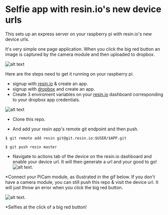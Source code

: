# Selfie app with resin.io's new device urls

This sets up an express server on your raspberry pi with resin.io's new device urls. 

It's very simple one page application. When you click the big red button an image is captured by the camera module and then uploaded to dropbox. 

![alt text](http://i.imgur.com/adL1vbw.png "Selfie!")


Here are the steps need to get it running on your raspberry pi.

* signup with [resin.io](https://www.resin.io) & create an app. 
* signup with [dropbox](https://www.dropbox.com) and create an app. 
* Create 3 enviroment variables on your [resin.io](https://www.resin.io) dashboard corresponding to your dropbox app credentials.

![alt text](http://i.imgur.com/XkTwT5a.png "Enviroment variables")

* Clone this repo. 

* And add your resin app's remote git endpoint and then push. 

```
$ git remote add resin git@git.resin.io:$USER/$APP.git
```

```
$ git push resin master
```

* Navigate to actions tab of the device on the resin.io dashboard and enable your device url. It will then generate a url and your good to go!  
![alt text](http://i.imgur.com/934CU7Q.png "Device Url").

*Connect your PiCam module, as illustrated in the gif below. If you don't have a camera module, you can still push this repo & visit the device url. It will just throw an error when you click the big red button. 

![alt text](http://i.imgur.com/zscAtP1.gifv "Cam Module").

*Selfies at the click of a big red button!
